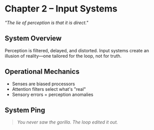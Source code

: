 # Chapter 2 – Input Systems

*"The lie of perception is that it is direct."*

## System Overview

Perception is filtered, delayed, and distorted. Input systems create an illusion of reality—one tailored for the loop, not for truth.

## Operational Mechanics

- Senses are biased processors
- Attention filters select what's "real"
- Sensory errors = perception anomalies

## System Ping

> *You never saw the gorilla. The loop edited it out.*
